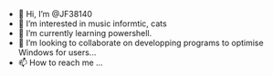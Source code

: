 - 👋 Hi, I’m @JF38140
- 👀 I’m interested in music informtic, cats
- 🌱 I’m currently learning powershell.
- 💞️ I’m looking to collaborate on developping programs to optimise Windows for users...
- 📫 How to reach me ...

<!---
JF38140/JF38140 is a ✨ special ✨ repository because its `README.md` (this file) appears on your GitHub profile.
You can click the Preview link to take a look at your changes.
--->
